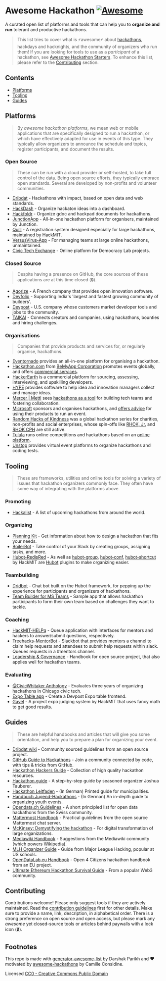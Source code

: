 # Awesome Hackathon [![Awesome](https://awesome.re/badge-flat2.svg)](https://awesome.re)

A curated open list of platforms and tools that can help you to **organize and run** tolerant and productive hackathons. 

> This list tries to cover what is ⚡️awesome⚡️ about [hackathons](https://en.wikipedia.org/wiki/Hackathon), hackdays and hacknights, and the community of organizers who run them! If you are looking for tools to use as a _participant_ of a hackathon, see [Awesome Hackathon Starters](https://github.com/geekcamp-ph/awesome-hackathon-starters). To enhance this list, please refer to the [Contributing](#Contributing) section.

## Contents

- [Platforms](#platforms)
- [Tooling](#tooling)
- [Guides](#guides)

## Platforms

> By _awesome hackathon platforms_, we mean web or mobile applications that are specifically designed to run a hackathon, or which have effectively adapted for use in events of this type. They typically allow organizers to announce the schedule and topics, register participants, and document the results.

### Open Source

> These can be run with a cloud provider or self-hosted, to take full control of the data. Being open source efforts, they typically embrace open standards. Several are developed by non-profits and volunteer communities.

- [Dribdat](https://github.com/dribdat/dribdat) - Hackathons with impact, based on open data and web standards.
- [HackDash](https://github.com/impronunciable/hackdash) - Organize hackaton ideas into a dashboard.
- [Hackfoldr](https://github.com/hackfoldr/hackfoldr) - Organize gdoc and hackpad documents for hackathons.
- [JunctionApp](https://github.com/hackjunction/JunctionApp) -  All-in-one hackathon platform for organisers, maintained by Junction.
- [Quill](https://github.com/techx/quill) - A registration system designed especially for large hackathons, maintained by HackMIT.
- [VersusVirus-App](https://github.com/VersusVirus-Hackathons/VersusVirus-App) - For managing teams at large online hackathons, unmaintained.
- [Civic Tech Exchange](https://github.com/DemocracyLab/CivicTechExchange) - Online platform for Democracy Lab projects.

### Closed Source

> Despite having a presence on GitHub, the core sources of these applications are at this time closed (🔒). 

- [Agorize](https://.com/agorize) - A French company that provides open innovation software.
- [Devfolio](https://github.com/devfolioco) - Supporting India's 'largest and fastest growing community of builders'.
- [Devpost](https://github.com/challengepost) - U.S. company whose customers market developer tools and jobs to the community.
- [TAIKAI](https://github.com/taikai) - Connects creators and companies, using hackathons, bounties and hiring challenges.

### Organisations

> Companies that provide products and services for, or regularly organise, hackathons.

- [Eventornado](https://eventornado.com/) provides an all-in-one platform for organising a hackathon.
- [Hackathon.com](https://hackathon.com/) from [BeMyApp Corporation](https://www.bemyapp.com/organize-your-hackathon.html) promotes events globally, and offers [commercial services](https://corporate.hackathon.com/).
- [HackerEarth](https://www.hackerearth.com/) is a commercial platform for sourcing, assessing, interviewing, and upskilling developers.
- [HYPE](https://www.hypeinnovation.com/en/about) provides software to help idea and innovation managers collect and manage ideas.
- [Mercer | Mettl](https://mettl.com/about/) sees [hackathons as a tool](https://mettl.com/online-hackathons/) for building tech teams and fostering collaboration.
- [Microsoft](https://www.microsoft.com/en-us/garage/blog/category/hackathons/) sponsors and organises hackathons, and [offers advice](https://learn.microsoft.com/en-us/power-platform/guidance/adoption/hackathons) for using their products to run an event.
- [Random Hacks of Kindness](https://github.com/randomhacks) was a global hackathon series for charities, non-profits and social enterprises, whose spin-offs like [RHOK, Jr.](https://rhokjr.org/) and [RHOK CPH](https://www.rhok-cph.org/) are still active.
- [Tulula](https://tulu.la/hackathons-and-challenges) runs online competitions and hackathons based on an [online platform](https://tulula.gitbook.io/docs/setup-guide/quick-start).
- [Unstop](https://unstop.com/) provides virtual event platforms to organize hackathons and coding tests.

## Tooling

> These are frameworks, utilities and online tools for solving a variety of issues that hackathon organizers commonly face. They often have some way of integrating with the platforms above.  

### Promoting

- [Hackalist](https://github.com/Hackalist/Hackalist.github.io) -  A list of upcoming hackathons from around the world. 

### Organizing

- [Planning Kit](https://hackathon-planning-kit.org/) - Get information about how to design a hackathon that fits your needs.
- [BoilerBot](https://github.com/BoilerMake/boilerbot) - Take control of your Slack by creating groups, assigning tasks, and more.
- [Hubot-RedisRed](https://github.com/Detry322/hubot-redisred) - As well as [hubot-group](https://github.com/anishathalye/hubot-group), [hubot-conf](https://github.com/anishathalye/hubot-conf), [hubot-shortcut](https://github.com/anishathalye/hubot-shortcut) by HackMIT are [Hubot](https://hubot.github.com/) plugins to make organizing easier.

### Teambuilding

- [Dridbot](https://github.com/dribdat/dridbot) - Chat bot built on the Hubot framework, for pepping up the experience for participants and organizers of hackathons.
- [Team Builder for MS Teams](https://techcommunity.microsoft.com/t5/healthcare-and-life-sciences/hackathon-team-builder-a-teams-tab-application/ba-p/3334437) - Sample app that allows hackathon participants to form their own team based on challenges they want to tackle.

### Coaching

- [HackMIT-HELPq](https://github.com/ehzhang/helpq) - Queue application with interfaces for mentors and hackers to answer/submit questions, respectively.
- [Treehacks-MentorBot](https://github.com/TreeHacks/slack-mentorship) - Slackbot that provides mentors a channel to claim help requests and attendees to submit help requests within slack. Queues requests in a #mentors channel.
- [Leadership & Governance](https://opensource.guide/leadership-and-governance/) - Handbook for open source project, that also applies well for hackathon teams.

### Evaluating

- [@CivicWhitaker Anthology](https://smartchicagocollaborative.org/launch-the-civicwhitaker-anthology/) - Evaluates three years of organizing hackathons in Chicago civic tech.
- [Expo Table app](https://github.com/nealrs/expo#fork-destination-box) - Create a Devpost Expo table frontend.
- [Gavel](https://github.com/anishathalye/gavel) - A project expo judging system by HackMIT that uses fancy math to get good results.

## Guides

> These are helpful handbooks and articles that will give you some orientation, and help you to prepare a plan for organizing your event.

- [Dribdat wiki](https://github.com/dribdat/docs/wiki) - Community sourced guidelines from an open source project.
- [GitHub Guide to Hackathons](https://hackathons.github.com/) - Join a community connected by code, with tips & tricks from GitHub.
- [Hackathon Hackers Guide](https://github.com/HackathonHackers/Hackathon-Resources/blob/master/RESOURCES.md) - Collection of high quality hackathon resources.
- [Hackathon.guide](https://github.com/JoshData/hackathon.guide) - A step-by-step guide by seasoned organizer Joshua Tauberer.
- [Hackathon Leitfaden](https://github.com/okfde/hackathon-leitfaden) - (In German) Printed guide for municipalities.
- [Handbuch Jugend-Hackathons](https://handbuch.jugendhackt.de/) - (In German) An in-depth guide to organizing youth events.
- [Opendata.ch Guidelines](http://make.opendata.ch/wiki/information:rules) - A short principled list for open data hackathons from the Swiss community.
- [Mattermost Handbook](https://handbook.mattermost.com/contributors/contributors/how-to-run-a-hackathon) - Practical guidelines from the open source Mattermost chat server.
- [McKinsey: Demystifying the hackathon](https://www.mckinsey.com/capabilities/mckinsey-digital/our-insights/demystifying-the-hackathon) - For digital transformation of large organizations.
- [Mediawiki Handbook](https://www.mediawiki.org/wiki/Hackathons/Handbook) - Suggestions from the Mediawiki community (which powers Wikipedia).
- [MLH Organizer Guide](https://github.com/MLH/mlh-hackathon-organizer-guide) - Guide from Major League Hacking, popular at US schools.
- [OpenDataLab.eu Handbook](http://handbook.opendatalab.eu/) - Open 4 Citizens hackathon handbook from an EU project.
- [Ultimate Ethereum Hackathon Survival Guide](https://consensys.net/developers/ultimate-hackathon-survival-guide/) - From a popular Web3 community.

## Contributing

Contributions welcome! Please only suggest tools if they are actively maintained. Read the [contribution guidelines](contributing.md) first for other details. Make sure to provide a name, link, description, in alphabetical order. There is a strong preference on open source and open access, but please mark any _awesome_ yet closed-source tools or articles behind paywalls with a lock icon (🔒).

## Footnotes

This repo is made with [generator-awesome-list](https://github.com/dar5hak/generator-awesome-list) by Darshak Parikh and :heart: motivated by [awesome-hackathons](https://github.com/cconsidine/awesome-hackathons) by Camille Considine.

Licensed [CC0 - Creative Commons Public Domain](LICENSE)
